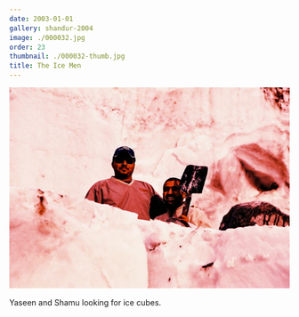 ```yaml
---
date: 2003-01-01
gallery: shandur-2004
image: ./000032.jpg
order: 23
thumbnail: ./000032-thumb.jpg
title: The Ice Men
---
```


![The Ice Men](./000032.jpg)

Yaseen and Shamu looking for ice cubes.